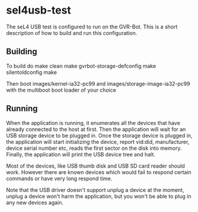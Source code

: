 sel4usb-test
============

The seL4 USB test is configured to run on the GVR-Bot.
This is a short description of how to build and run this configuration.

Building
--------

To build do
    make clean
    make gvrbot-storage-defconfig
    make silentoldconfig
    make

Then boot images/kernel-ia32-pc99 and images/storage-image-ia32-pc99 with the
multiboot boot loader of your choice

Running
-------
When the application is running, it enumerates all the devices that have already
connected to the host at first. Then the application will wait for an USB
storage device to be plugged in. Once the storage device is plugged in, the
application will start initializing the device, report vid:did, manufacturer,
device serial number etc, reads the first sector on the disk into memory.
Finally, the application will print the USB device tree and halt.

Most of the devices, like USB thumb disk and USB SD card reader should work.
However there are known devices which would fail to respond certain commands or
have very long respond time.

Note that the USB driver doesn't support unplug a device at the moment, unplug a
device won't harm the application, but you won't be able to plug in any new
devices again.
